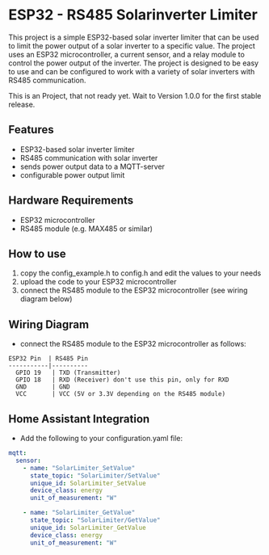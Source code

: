 # ESP32 - RS485 Solarinverter Limiter

This project is a simple ESP32-based solar inverter limiter that can be used to limit the power output of a solar inverter to a specific value. The project uses an ESP32 microcontroller, a current sensor, and a relay module to control the power output of the inverter. The project is designed to be easy to use and can be configured to work with a variety of solar inverters with RS485 communication.

This is an Project, that not ready yet. Wait to Version 1.0.0 for the first stable release.

## Features

- ESP32-based solar inverter limiter
- RS485 communication with solar inverter
- sends power output data to a MQTT-server
- configurable power output limit

## Hardware Requirements

- ESP32 microcontroller
- RS485 module (e.g. MAX485 or similar)

## How to use

1. copy the config_example.h to config.h and edit the values to your needs
2. upload the code to your ESP32 microcontroller
3. connect the RS485 module to the ESP32 microcontroller (see wiring diagram below)

## Wiring Diagram

- connect the RS485 module to the ESP32 microcontroller as follows:

```
ESP32 Pin  | RS485 Pin
-----------|----------
  GPIO 19   | TXD (Transmitter)
  GPIO 18   | RXD (Receiver) don't use this pin, only for RXD
  GND       | GND
  VCC       | VCC (5V or 3.3V depending on the RS485 module)
```

## Home Assistant Integration

- Add the following to your configuration.yaml file:

```yaml
mqtt:
  sensor:
    - name: "SolarLimiter_SetValue"
      state_topic: "SolarLimiter/SetValue"
      unique_id: SolarLimiter_SetValue
      device_class: energy
      unit_of_measurement: "W"

    - name: "SolarLimiter_GetValue"
      state_topic: "SolarLimiter/GetValue"
      unique_id: SolarLimiter_GetValue
      device_class: energy
      unit_of_measurement: "W"
```
